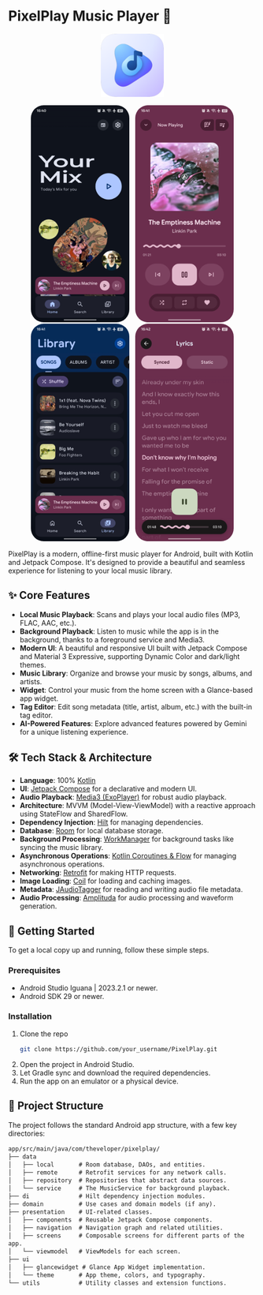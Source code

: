 # PixelPlay Music Player 🎵

<p align="center">
  <img src="assets/icon.png" alt="App Icon" width="128"/>
</p>

<p align="center">
  <img src="assets/screenshot1.jpg" alt="Screenshot 1" width="200" style="border-radius:26px;"/>
  <img src="assets/screenshot2.jpg" alt="Screenshot 2" width="200" style="border-radius:26px;"/>
  <img src="assets/screenshot3.jpg" alt="Screenshot 3" width="200" style="border-radius:26px;"/>
  <img src="assets/screenshot4.jpg" alt="Screenshot 4" width="200" style="border-radius:26px;"/>
</p>

PixelPlay is a modern, offline-first music player for Android, built with Kotlin and Jetpack Compose. It's designed to provide a beautiful and seamless experience for listening to your local music library.

## ✨ Core Features

- **Local Music Playback**: Scans and plays your local audio files (MP3, FLAC, AAC, etc.).
- **Background Playback**: Listen to music while the app is in the background, thanks to a foreground service and Media3.
- **Modern UI**: A beautiful and responsive UI built with Jetpack Compose and Material 3 Expressive, supporting Dynamic Color and dark/light themes.
- **Music Library**: Organize and browse your music by songs, albums, and artists.
- **Widget**: Control your music from the home screen with a Glance-based app widget.
- **Tag Editor**: Edit song metadata (title, artist, album, etc.) with the built-in tag editor.
- **AI-Powered Features**: Explore advanced features powered by Gemini for a unique listening experience.

## 🛠️ Tech Stack & Architecture

- **Language**: 100% [Kotlin](https://kotlinlang.org/)
- **UI**: [Jetpack Compose](https://developer.android.com/jetpack/compose) for a declarative and modern UI.
- **Audio Playback**: [Media3 (ExoPlayer)](https://developer.android.com/guide/topics/media/media3) for robust audio playback.
- **Architecture**: MVVM (Model-View-ViewModel) with a reactive approach using StateFlow and SharedFlow.
- **Dependency Injection**: [Hilt](https://dagger.dev/hilt/) for managing dependencies.
- **Database**: [Room](https://developer.android.com/training/data-storage/room) for local database storage.
- **Background Processing**: [WorkManager](https://developer.android.com/topic/libraries/architecture/workmanager) for background tasks like syncing the music library.
- **Asynchronous Operations**: [Kotlin Coroutines & Flow](https://kotlinlang.org/docs/coroutines-guide.html) for managing asynchronous operations.
- **Networking**: [Retrofit](https://square.github.io/retrofit/) for making HTTP requests.
- **Image Loading**: [Coil](https://coil-kt.github.io/coil/) for loading and caching images.
- **Metadata**: [JAudioTagger](http://www.jthink.net/jaudiotagger/) for reading and writing audio file metadata.
- **Audio Processing**: [Amplituda](https://github.com/lincollincol/Amplituda) for audio processing and waveform generation.

## 🚀 Getting Started

To get a local copy up and running, follow these simple steps.

### Prerequisites

- Android Studio Iguana | 2023.2.1 or newer.
- Android SDK 29 or newer.

### Installation

1. Clone the repo
   ```sh
   git clone https://github.com/your_username/PixelPlay.git
   ```
2. Open the project in Android Studio.
3. Let Gradle sync and download the required dependencies.
4. Run the app on an emulator or a physical device.

## 📂 Project Structure

The project follows the standard Android app structure, with a few key directories:

```
app/src/main/java/com/theveloper/pixelplay/
├── data
│   ├── local       # Room database, DAOs, and entities.
│   ├── remote      # Retrofit services for any network calls.
│   ├── repository  # Repositories that abstract data sources.
│   └── service     # The MusicService for background playback.
├── di              # Hilt dependency injection modules.
├── domain          # Use cases and domain models (if any).
├── presentation    # UI-related classes.
│   ├── components  # Reusable Jetpack Compose components.
│   ├── navigation  # Navigation graph and related utilities.
│   ├── screens     # Composable screens for different parts of the app.
│   └── viewmodel   # ViewModels for each screen.
├── ui
│   ├── glancewidget # Glance App Widget implementation.
│   └── theme       # App theme, colors, and typography.
└── utils           # Utility classes and extension functions.
```
